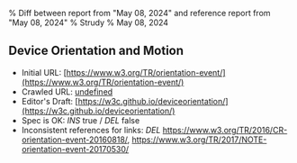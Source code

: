 % Diff between report from "May 08, 2024" and reference report from "May 08, 2024"
% Strudy
% May 08, 2024

## Device Orientation and Motion

- Initial URL: [https://www.w3.org/TR/orientation-event/](https://www.w3.org/TR/orientation-event/)
- Crawled URL: [undefined](undefined)
- Editor's Draft: [https://w3c.github.io/deviceorientation/](https://w3c.github.io/deviceorientation/)
- Spec is OK: *INS* true / *DEL* false
- Inconsistent references for links: *DEL* https://www.w3.org/TR/2016/CR-orientation-event-20160818/, https://www.w3.org/TR/2017/NOTE-orientation-event-20170530/



